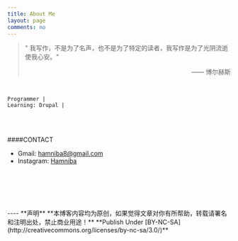 ```yaml
---
title: About Me
layout: page
comments: no
---
```

> "  我写作，不是为了名声，也不是为了特定的读者，我写作是为了光阴流逝使我心安。"      
    <p align=right> —— 博尔赫斯    

<br/>

	Programmer | 
	Learning: Drupal | 
  
<br/>
<br/>

####CONTACT        

- Gmail: [hamniba8@gmail.com](mailto:hamniba8@gmail.com)     
- Instagram: [Hamniba](http://instagram.com/hamniba)





<br/>
<br/>
<br/>
<br/>
<br/>
----
**声明**  
**本博客内容均为原创，如果觉得文章对你有所帮助，转载请署名和注明出处，禁止商业用途！**  
**Publish Under [BY-NC-SA](http://creativecommons.org/licenses/by-nc-sa/3.0/)**  

